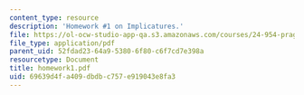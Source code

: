 ```yaml
---
content_type: resource
description: 'Homework #1 on Implicatures.'
file: https://ol-ocw-studio-app-qa.s3.amazonaws.com/courses/24-954-pragmatics-in-linguistic-theory-fall-2006/69639d4fa409dbdbc757e919043e8fa3_homework1.pdf
file_type: application/pdf
parent_uid: 52fdad23-64a9-5380-6f80-c6f7cd7e398a
resourcetype: Document
title: homework1.pdf
uid: 69639d4f-a409-dbdb-c757-e919043e8fa3
---
```

